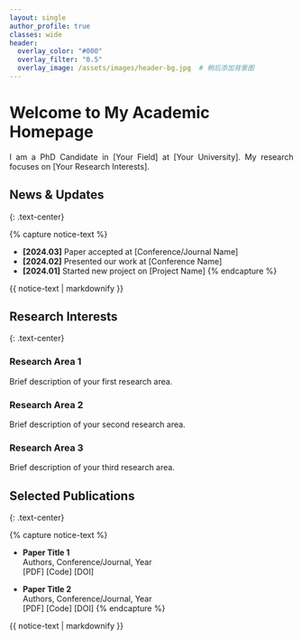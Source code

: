 ```yaml
---
layout: single
author_profile: true
classes: wide
header:
  overlay_color: "#000"
  overlay_filter: "0.5"
  overlay_image: /assets/images/header-bg.jpg  # 稍后添加背景图
---
```


# Welcome to My Academic Homepage

<div style="text-align: justify">
I am a PhD Candidate in [Your Field] at [Your University]. My research focuses on [Your Research Interests].
</div>

## News & Updates
{: .text-center}

{% capture notice-text %}
* **[2024.03]** Paper accepted at [Conference/Journal Name]
* **[2024.02]** Presented our work at [Conference Name]
* **[2024.01]** Started new project on [Project Name]
{% endcapture %}

<div class="notice--info">
  {{ notice-text | markdownify }}
</div>

## Research Interests
{: .text-center}

<div class="feature__wrapper">
  <div class="feature__item">
    <div class="archive__item">
      <div class="archive__item-body">
        <h3>Research Area 1</h3>
        <p>Brief description of your first research area.</p>
      </div>
    </div>
  </div>
  
  <div class="feature__item">
    <div class="archive__item">
      <div class="archive__item-body">
        <h3>Research Area 2</h3>
        <p>Brief description of your second research area.</p>
      </div>
    </div>
  </div>
  
  <div class="feature__item">
    <div class="archive__item">
      <div class="archive__item-body">
        <h3>Research Area 3</h3>
        <p>Brief description of your third research area.</p>
      </div>
    </div>
  </div>
</div>

## Selected Publications
{: .text-center}

{% capture notice-text %}
* **Paper Title 1**  
  Authors, Conference/Journal, Year  
  [PDF] [Code] [DOI]

* **Paper Title 2**  
  Authors, Conference/Journal, Year  
  [PDF] [Code] [DOI]
{% endcapture %}

<div class="notice">
  {{ notice-text | markdownify }}
</div> 